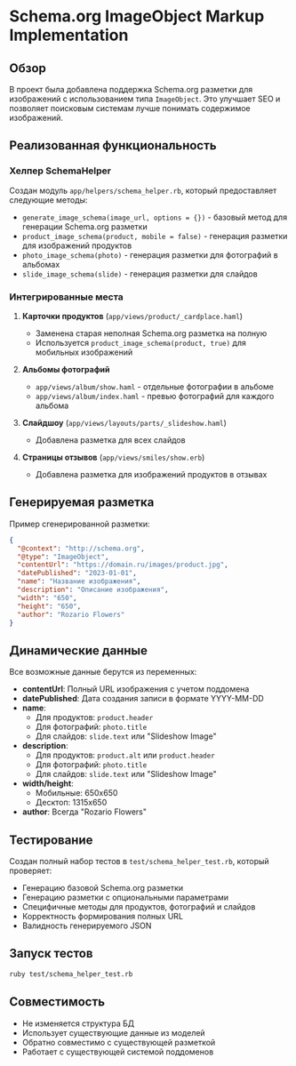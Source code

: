 # Schema.org ImageObject Markup Implementation

## Обзор

В проект была добавлена поддержка Schema.org разметки для изображений с использованием типа `ImageObject`. Это улучшает SEO и позволяет поисковым системам лучше понимать содержимое изображений.

## Реализованная функциональность

### Хелпер SchemaHelper

Создан модуль `app/helpers/schema_helper.rb`, который предоставляет следующие методы:

- `generate_image_schema(image_url, options = {})` - базовый метод для генерации Schema.org разметки
- `product_image_schema(product, mobile = false)` - генерация разметки для изображений продуктов
- `photo_image_schema(photo)` - генерация разметки для фотографий в альбомах
- `slide_image_schema(slide)` - генерация разметки для слайдов

### Интегрированные места

1. **Карточки продуктов** (`app/views/product/_cardplace.haml`)
   - Заменена старая неполная Schema.org разметка на полную
   - Используется `product_image_schema(product, true)` для мобильных изображений

2. **Альбомы фотографий**
   - `app/views/album/show.haml` - отдельные фотографии в альбоме
   - `app/views/album/index.haml` - превью фотографий для каждого альбома

3. **Слайдшоу** (`app/views/layouts/parts/_slideshow.haml`)
   - Добавлена разметка для всех слайдов

4. **Страницы отзывов** (`app/views/smiles/show.erb`)
   - Добавлена разметка для изображений продуктов в отзывах

## Генерируемая разметка

Пример сгенерированной разметки:

```json
{
  "@context": "http://schema.org",
  "@type": "ImageObject",
  "contentUrl": "https://domain.ru/images/product.jpg",
  "datePublished": "2023-01-01",
  "name": "Название изображения",
  "description": "Описание изображения",
  "width": "650",
  "height": "650",
  "author": "Rozario Flowers"
}
```

## Динамические данные

Все возможные данные берутся из переменных:

- **contentUrl**: Полный URL изображения с учетом поддомена
- **datePublished**: Дата создания записи в формате YYYY-MM-DD
- **name**: 
  - Для продуктов: `product.header`
  - Для фотографий: `photo.title`
  - Для слайдов: `slide.text` или "Slideshow Image"
- **description**:
  - Для продуктов: `product.alt` или `product.header`
  - Для фотографий: `photo.title`
  - Для слайдов: `slide.text` или "Slideshow Image"
- **width/height**: 
  - Мобильные: 650x650
  - Десктоп: 1315x650
- **author**: Всегда "Rozario Flowers"

## Тестирование

Создан полный набор тестов в `test/schema_helper_test.rb`, который проверяет:

- Генерацию базовой Schema.org разметки
- Генерацию разметки с опциональными параметрами
- Специфичные методы для продуктов, фотографий и слайдов
- Корректность формирования полных URL
- Валидность генерируемого JSON

## Запуск тестов

```bash
ruby test/schema_helper_test.rb
```

## Совместимость

- Не изменяется структура БД
- Использует существующие данные из моделей
- Обратно совместимо с существующей разметкой
- Работает с существующей системой поддоменов
